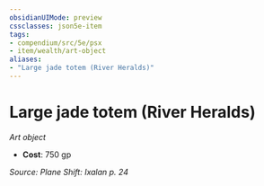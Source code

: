```yaml
---
obsidianUIMode: preview
cssclasses: json5e-item
tags:
- compendium/src/5e/psx
- item/wealth/art-object
aliases: 
- "Large jade totem (River Heralds)"
---
```

# Large jade totem (River Heralds)
*Art object*  

- **Cost**: 750 gp

*Source: Plane Shift: Ixalan p. 24*